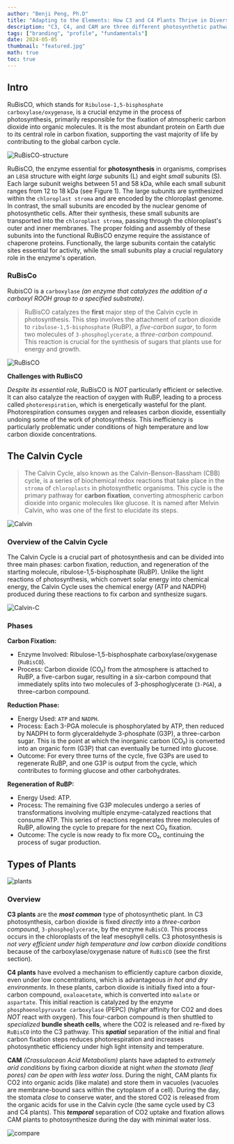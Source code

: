 ```yaml
---
author: "Benji Peng, Ph.D"
title: "Adapting to the Elements: How C3 and C4 Plants Thrive in Diverse Environments"
description: "C3, C4, and CAM are three different photosynthetic pathways that plants use to fix carbon dioxide and convert it into organic compounds like glucose"
tags: ["branding", "profile", "fundamentals"]
date: 2024-05-05
thumbnail: "featured.jpg"
math: true
toc: true
---
```


## Intro

RuBisCO, which stands for `Ribulose-1,5-bisphosphate carboxylase/oxygenase`, is a crucial enzyme in the process of photosynthesis, primarily responsible for the fixation of atmospheric carbon dioxide into organic molecules. It is the most abundant protein on Earth due to its central role in carbon fixation, supporting the vast majority of life by contributing to the global carbon cycle.

![RuBisCO-structure](protein-structure.jpg)

RuBisCO, the enzyme essential for **photosynthesis** in organisms, comprises an `L8S8` structure with eight _large_ subunits (L) and eight _small_ subunits (S). Each large subunit weighs between 51 and 58 kDa, while each small subunit ranges from 12 to 18 kDa (see Figure 1). The large subunits are synthesized within the `chloroplast stroma` and are encoded by the chloroplast genome. In contrast, the small subunits are encoded by the nuclear genome of photosynthetic cells. After their synthesis, these small subunits are transported into the `chloroplast stroma`, passing through the chloroplast's outer and inner membranes. The proper folding and assembly of these subunits into the functional RuBisCO enzyme require the assistance of chaperone proteins. Functionally, the large subunits contain the catalytic sites essential for activity, while the small subunits play a crucial regulatory role in the enzyme's operation.

### RuBisCo

RubisCO is a `carboxylase` _(an enzyme that catalyzes the addition of a carboxyl ROOH group to a specified substrate)_.

> RuBisCO catalyzes the **first** major step of the Calvin cycle in photosynthesis. This step involves the attachment of carbon dioxide to `ribulose-1,5-bisphosphate` (RuBP), a _five-carbon sugar_, to form two molecules of `3-phosphoglycerate`, a _three-carbon compound_. This reaction is crucial for the synthesis of sugars that plants use for energy and growth.

![RuBisCO](rubisco-process.jpg)

**Challenges with RuBisCO**

_Despite its essential role_, RuBisCO is _NOT_ particularly efficient or selective. It can also catalyze the reaction of oxygen with RuBP, leading to a process called `photorespiration`, which is energetically wasteful for the plant. Photorespiration consumes oxygen and releases carbon dioxide, essentially undoing some of the work of photosynthesis. This inefficiency is particularly problematic under conditions of high temperature and low carbon dioxide concentrations.

## The Calvin Cycle

> The Calvin Cycle, also known as the Calvin-Benson-Bassham (CBB) cycle, is a series of biochemical redox reactions that take place in the `stroma` of `chloroplasts` in photosynthetic organisms. This cycle is the primary pathway for **carbon fixation**, converting atmospheric carbon dioxide into organic molecules like glucose. It is named after Melvin Calvin, who was one of the first to elucidate its steps.

![Calvin](calvin.jpg)

### Overview of the Calvin Cycle

The Calvin Cycle is a crucial part of photosynthesis and can be divided into three main phases: carbon fixation, reduction, and regeneration of the starting molecule, ribulose-1,5-bisphosphate (RuBP). Unlike the light reactions of photosynthesis, which convert solar energy into chemical energy, the Calvin Cycle uses the chemical energy (ATP and NADPH) produced during these reactions to fix carbon and synthesize sugars.

![Calvin-C](calvin-c.jpg)

### Phases

**Carbon Fixation:**

- Enzyme Involved: Ribulose-1,5-bisphosphate carboxylase/oxygenase (`RuBisCO`).
- Process: Carbon dioxide (CO₂) from the atmosphere is attached to RuBP, a five-carbon sugar, resulting in a six-carbon compound that immediately splits into two molecules of 3-phosphoglycerate (`3-PGA`), a three-carbon compound.

**Reduction Phase:**

- Energy Used: `ATP` and `NADPH`.
- Process: Each 3-PGA molecule is phosphorylated by ATP, then reduced by NADPH to form glyceraldehyde 3-phosphate (G3P), a three-carbon sugar. This is the point at which the inorganic carbon (CO₂) is converted into an organic form (G3P) that can eventually be turned into glucose.
- Outcome: For every three turns of the cycle, five G3Ps are used to regenerate RuBP, and one G3P is output from the cycle, which contributes to forming glucose and other carbohydrates.

**Regeneration of RuBP:**

- Energy Used: ATP.
- Process: The remaining five G3P molecules undergo a series of transformations involving multiple enzyme-catalyzed reactions that consume ATP. This series of reactions regenerates three molecules of RuBP, allowing the cycle to prepare for the next CO₂ fixation.
- Outcome: The cycle is now ready to fix more CO₂, continuing the process of sugar production.

## Types of Plants

![plants](plants.jpg)

### Overview

**C3 plants** are the **_most common_** type of photosynthetic plant. In C3 photosynthesis, carbon dioxide is fixed _directly_ into a _three-carbon compound_, `3-phosphoglycerate`, by the enzyme `RuBisCO`. This process occurs in the chloroplasts of the leaf mesophyll cells. C3 photosynthesis is _not very efficient under high temperature and low carbon dioxide conditions_ because of the carboxylase/oxygenase nature of `RuBisCO` (see the first section).

**C4 plants** have evolved a mechanism to efficiently capture carbon dioxide, even under low concentrations, which is advantageous _in hot and dry environments_. In these plants, carbon dioxide is initially fixed into a four-carbon compound, `oxaloacetate`, which is converted into `malate` or `aspartate`. This initial reaction is catalyzed by the enzyme `phosphoenolpyruvate carboxylase` (PEPC) (_higher_ affinity for CO2 and does _NOT_ react with oxygen). This four-carbon compound is then shuttled to _specialized_ **bundle sheath cells**, where the CO2 is released and re-fixed by `RuBisCO` into the C3 pathway. This **_spatial_** separation of the initial and final carbon fixation steps reduces photorespiration and increases photosynthetic efficiency under high light intensity and temperature.

**CAM** _(Crassulacean Acid Metabolism)_ plants have adapted to _extremely arid conditions_ by fixing carbon dioxide at night _when the stomata (leaf pores) can be open with less water loss_. During the night, CAM plants fix CO2 into organic acids (like malate) and store them in vacuoles (vacuoles are membrane-bound sacs within the cytoplasm of a cell). During the day, the stomata _close_ to conserve water, and the stored CO2 is released from the organic acids for use in the Calvin cycle (the same cycle used by C3 and C4 plants). This **_temporal_** separation of CO2 uptake and fixation allows CAM plants to photosynthesize during the day with minimal water loss.

![compare](compare.jpg)
